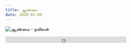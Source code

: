 ```yaml
---
title: ஆண்மை
date: 2020-01-09
---
```

![ஆண்மை - நவிலன்](/$relToAbs("masculinity.jpg")$)

<!--more-->

<div class="row sound-cloud">
<iframe width="75%" height="20" scrolling="no" frameborder="no" allow="autoplay" src="https://w.soundcloud.com/player/?url=https%3A//api.soundcloud.com/tracks/741139369&color=%23c07cd4&inverse=true&auto_play=false&show_user=true"></iframe>
</div>
